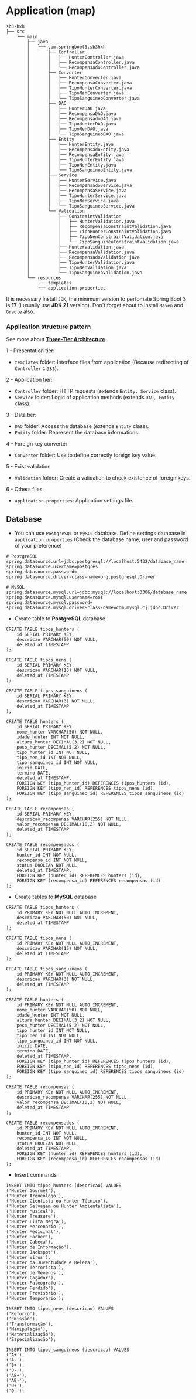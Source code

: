 # Application (map)

```
sb3-hxh  
├── src  
    └── main  
        ├── java  
        │   └── com.springboot3.sb3hxh  
        │       ├── Controller  
        │       │   ├── HunterController.java  
        │       │   ├── RecompensaController.java  
        │       │   └── RecompensadoController.java  
        │       ├── Converter  
        │       │   ├── HunterConverter.java  
        │       │   ├── RecompensaConverter.java  
        │       │   ├── TipoHunterConverter.java  
        │       │   ├── TipoNenConverter.java  
        │       │   └── TipoSanguineoConverter.java  
        │       ├── DAO  
        │       │   ├── HunterDAO.java  
        │       │   ├── RecompensaDAO.java  
        │       │   ├── RecompensadoDAO.java  
        │       │   ├── TipoHunterDAO.java  
        │       │   ├── TipoNenDAO.java  
        │       │   └── TipoSanguineoDAO.java  
        │       ├── Entity  
        │       │   ├── HunterEntity.java  
        │       │   ├── RecompensadoEntity.java  
        │       │   ├── RecompensaEntity.java  
        │       │   ├── TipoHunterEntity.java  
        │       │   ├── TipoNenEntity.java  
        │       │   └── TipoSanguineoEntity.java  
        │       ├── Service  
        │       │   ├── HunterService.java  
        │       │   ├── RecompensadoService.java  
        │       │   ├── RecompensaService.java  
        │       │   ├── TipoHunterService.java  
        │       │   ├── TipoNenService.java  
        │       │   └── TipoSanguineoService.java  
        │       └── Validation  
        │           ├── ConstraintValidation  
        │           │   ├── HunterValidation.java  
        │           │   ├── RecompensaConstraintValidation.java  
        │           │   ├── TipoHunterConstraintValidation.java  
        │           │   ├── TipoNenConstraintValidation.java  
        │           │   └── TipoSanguineoConstraintValidation.java  
        │           ├── HunterValidation.java  
        │           ├── RecompensaValidation.java  
        │           ├── RecompensadoValidation.java  
        │           ├── TipoHunterValidation.java  
        │           ├── TipoNenValidation.java  
        │           └── TipoSanguineoValidation.java  
        └── resources  
            ├── templates  
            └── application.properties  
```

It is necessary install ```JDK```, the minimum version to perfomate Spring Boot 3 is **17** (I usually use **JDK 21** version).  Don't forget about to install ```Maven``` and ```Gradle``` also.

### Application structure pattern

See more about **[Three-Tier Architecture](https://www.ibm.com/topics/three-tier-architecture)**.

1 - Presentation tier:
* ```templates``` folder: Interface files from application (Because redirecting of ```Controller``` class).

2 - Application tier:
* ```Controller``` folder: HTTP requests (extends ```Entity, Service``` class).
* ```Service``` folder: Logic of application methods (extends ```DAO, Entity``` class).

3 - Data tier:
* ```DAO``` folder: Access the database (extends ```Entity``` class).
* ```Entity``` folder: Represent the database informations.

4 - Foreign key converter
* ```Converter``` folder: Use to define correctly foreign key value.

5 - Exist validation
* ```Validation``` folder: Create a validation to check existence of foreign keys.

6 - Others files:
* ```application.properties```: Application settings file.

## Database

- You can use ```PostgreSQL``` or ```MySQL``` database. Define settings database in ```application.properties``` (Check the database name, user and password of your preference)

```
# PostgreSQL
spring.datasource.url=jdbc:postgresql://localhost:5432/database_name
spring.datasource.username=postgres
spring.datasource.password=
spring.datasource.driver-class-name=org.postgresql.Driver

# MySQL
spring.datasource.mysql.url=jdbc:mysql://localhost:3306/database_name
spring.datasource.mysql.username=root
spring.datasource.mysql.password=
spring.datasource.mysql.driver-class-name=com.mysql.cj.jdbc.Driver
```

- Create table to **PostgreSQL** database
```
CREATE TABLE tipos_hunters (
	id SERIAL PRIMARY KEY,
	descricao VARCHAR(50) NOT NULL,
	deleted_at TIMESTAMP
);

CREATE TABLE tipos_nens (
	id SERIAL PRIMARY KEY,
	descricao VARCHAR(15) NOT NULL,
	deleted_at TIMESTAMP
);

CREATE TABLE tipos_sanguineos (
	id SERIAL PRIMARY KEY,
	descricao VARCHAR(3) NOT NULL,
	deleted_at TIMESTAMP
);

CREATE TABLE hunters (
	id SERIAL PRIMARY KEY,
	nome_hunter VARCHAR(50) NOT NULL,
	idade_hunter INT NOT NULL,
	altura_hunter DECIMAL(3,2) NOT NULL,
	peso_hunter DECIMAL(5,2) NOT NULL,
	tipo_hunter_id INT NOT NULL,
	tipo_nen_id INT NOT NULL,
	tipo_sanguineo_id INT NOT NULL,
	inicio DATE,
	termino DATE,
	deleted_at TIMESTAMP,
	FOREIGN KEY (tipo_hunter_id) REFERENCES tipos_hunters (id),
	FOREIGN KEY (tipo_nen_id) REFERENCES tipos_nens (id),
	FOREIGN KEY (tipo_sanguineo_id) REFERENCES tipos_sanguineos (id)
);

CREATE TABLE recompensas (
	id SERIAL PRIMARY KEY,
	descricao_recompensa VARCHAR(255) NOT NULL,
	valor_recompensa DECIMAL(10,2) NOT NULL,
	deleted_at TIMESTAMP
);

CREATE TABLE recompensados (
	id SERIAL PRIMARY KEY,
	hunter_id INT NOT NULL,
	recompensa_id INT NOT NULL,
	status BOOLEAN NOT NULL,
	deleted_at TIMESTAMP,
	FOREIGN KEY (hunter_id) REFERENCES hunters (id),
	FOREIGN KEY (recompensa_id) REFERENCES recompensas (id)
);
```

- Create tables to **MySQL** database
```
CREATE TABLE tipos_hunters (
	id PRIMARY KEY NOT NULL AUTO_INCREMENT,
	descricao VARCHAR(50) NOT NULL,
	deleted_at TIMESTAMP
);

CREATE TABLE tipos_nens (
	id PRIMARY KEY NOT NULL AUTO_INCREMENT,
	descricao VARCHAR(15) NOT NULL,
	deleted_at TIMESTAMP
);

CREATE TABLE tipos_sanguineos (
	id PRIMARY KEY NOT NULL AUTO_INCREMENT,
	descricao VARCHAR(3) NOT NULL,
	deleted_at TIMESTAMP
);

CREATE TABLE hunters (
	id PRIMARY KEY NOT NULL AUTO_INCREMENT,
	nome_hunter VARCHAR(50) NOT NULL,
	idade_hunter INT NOT NULL,
	altura_hunter DECIMAL(3,2) NOT NULL,
	peso_hunter DECIMAL(5,2) NOT NULL,
	tipo_hunter_id INT NOT NULL,
	tipo_nen_id INT NOT NULL,
	tipo_sanguineo_id INT NOT NULL,
	inicio DATE,
	termino DATE,
	deleted_at TIMESTAMP,
	FOREIGN KEY (tipo_hunter_id) REFERENCES tipos_hunters (id),
	FOREIGN KEY (tipo_nen_id) REFERENCES tipos_nens (id),
	FOREIGN KEY (tipo_sanguineo_id) REFERENCES tipos_sanguineos (id)
);

CREATE TABLE recompensas (
	id PRIMARY KEY NOT NULL AUTO_INCREMENT,
	descricao_recompensa VARCHAR(255) NOT NULL,
	valor_recompensa DECIMAL(10,2) NOT NULL,
	deleted_at TIMESTAMP
);

CREATE TABLE recompensados (
	id PRIMARY KEY NOT NULL AUTO_INCREMENT,
	hunter_id INT NOT NULL,
	recompensa_id INT NOT NULL,
	status BOOLEAN NOT NULL,
	deleted_at TIMESTAMP,
	FOREIGN KEY (hunter_id) REFERENCES hunters (id),
	FOREIGN KEY (recompensa_id) REFERENCES recompensas (id)
);
```

- Insert commands
```
INSERT INTO tipos_hunters (descricao) VALUES
('Hunter Gourmet'),
('Hunter Arqueólogo'),
('Hunter Cientista ou Hunter Técnico'),
('Hunter Selvagem ou Hunter Ambientalista'),
('Hunter Musical'),
('Hunter Treasure'),
('Hunter Lista Negra'),
('Hunter Mercenário'),
('Hunter Medicinal'),
('Hunter Hacker'),
('Hunter Cabeça'),
('Hunter de Informação'),
('Hunter Jackspot'),
('Hunter Vírus'),
('Hunter da Juventudade e Beleza'),
('Hunter Terrorista'),
('Hunter de Venenos'),
('Hunter Caçador'),
('Hunter Paleógrafo'),
('Hunter Perdido'),
('Hunter Provisório'),
('Hunter Temporário');

INSERT INTO tipos_nens (descricao) VALUES
('Reforço'),
('Emissão'),
('Transformação'),
('Manipulação'),
('Materialização'),
('Especialização');

INSERT INTO tipos_sanguineos (descricao) VALUES
('A+'),
('A-'),
('B+'),
('B-'),
('AB+'),
('AB-'),
('O+'),
('O-');
```
